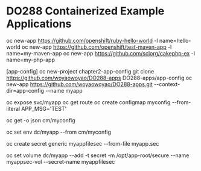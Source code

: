 # DO288 Containerized Example Applications


oc new-app https://github.com/openshift/ruby-hello-world -l name=hello-world
oc new-app https://github.com/openshift/test-maven-app -l name=my-maven-app
oc new-app https://github.com/sclorg/cakephp-ex -l name=my-php-app

[app-config]
oc new-project  chapter2-app-config 
git clone https://github.com/woyaowoyao/DO288-apps
DO288-apps/app-config
oc new-app https://github.com/woyaowoyao/DO288-apps.git --context-dir=app-config --name myapp 

oc expose svc/myapp
oc get route
oc create configmap myconfig --from-literal APP_MSG='TEST'

oc get -o json cm/myconfig

oc set env dc/myapp --from cm/myconfig

oc create secret generic myappfilesec  --from-file myapp.sec 
 
oc set volume dc/myapp --add  -t secret -m /opt/app-root/secure --name myappsec-vol --secret-name myappfilesec 

